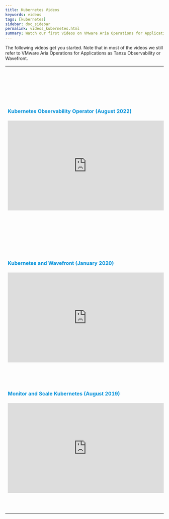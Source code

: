```yaml
---
title: Kubernetes Videos
keywords: videos
tags: [kubernetes]
sidebar: doc_sidebar
permalink: videos_kubernetes.html
summary: Watch our first videos on VMware Aria Operations for Applications (formerly known as Tanzu Observability by Wavefront) and Kubernetes.
---
```



The following videos get you started. Note that in most of the videos we still refer to VMware Aria Operations for Applications as Tanzu Observability or Wavefront.

<table style="width: 100%;">
<tbody>
<tr>
<td><strong><font color="#0091DA" size="3">Kubernetes Observability Operator (August 2022)</font></strong><br>
<br>
<iframe id="kmsembed-1_chq9tgn6" width="500" height="285" src="https://vmwaretv.vmware.com/embed/secure/iframe/entryId/1_chq9tgn6/uiConfId/49694343/pbc/252649793/st/0" class="kmsembed" allowfullscreen webkitallowfullscreen mozAllowFullScreen allow="autoplay *; fullscreen *; encrypted-media *" referrerPolicy="no-referrer-when-downgrade"  frameborder="0" title="Kubernetes Observability Operator"></iframe></td>
<td><br><br>
<p>This video is about recent changes to the install process and shows a demo. You can then get started by going to the following GitHub pages:
<ul>
<li><a href="https://github.com/wavefrontHQ/observability-for-kubernetes">Observability for Kubernetes README</a></li>
<li><a href="https://github.com/wavefrontHQ/observability-for-kubernetes/blob/main/docs/operator/migration.md">Wavefront Operator for Kubernetes Migration</a></li>
</ul>
</p>
<p>You can also watch the video <a href="https://vmwaretv.vmware.com/media/t/1_chq9tgn6" target="_blank">here <img src="/images/video_camera.png" alt="video camera icon"/></a>.</p>
</td>
</tr>
<tr>
<td><strong><font color="#0091DA" size="3">Kubernetes and Wavefront (January 2020)</font></strong><br>
<br>
<iframe id="kmsembed-1_rpculupf" width="500" height="285" src="https://vmwaretv.vmware.com/embed/secure/iframe/entryId/1_rpculupf/uiConfId/49694343/pbc/252649793/st/0" class="kmsembed" allowfullscreen webkitallowfullscreen mozAllowFullScreen allow="autoplay *; fullscreen *; encrypted-media *" referrerPolicy="no-referrer-when-downgrade" frameborder="0" title="Tanzu Observability and Kubernetes"></iframe>
</td>
<td><br><br>
<p>This video includes some details on the one-click install of the <a href="https://github.com/wavefrontHQ/observability-for-kubernetes">Kubernetes Metrics Collector</a>.</p>
<p>You can also watch the video <a href="https://vmwaretv.vmware.com/media/t/1_rpculupf" target="_blank">here <img src="/images/video_camera.png" alt="video camera icon"/></a>.</p> </td>
</tr>
<tr>
<td><strong><font color="#0091DA" size="3">Monitor and Scale Kubernetes (August 2019)</font></strong><br>
<br>
<iframe id="kmsembed-1_w7w6o0b4" width="500" height="285" src="https://vmwaretv.vmware.com/embed/secure/iframe/entryId/1_w7w6o0b4/uiConfId/49694343/pbc/252649793/st/0" class="kmsembed" allowfullscreen webkitallowfullscreen mozAllowFullScreen allow="autoplay *; fullscreen *; encrypted-media *" referrerPolicy="no-referrer-when-downgrade" frameborder="0" title="Monitor and Scale Kubernetes"></iframe>
</td>
<td><br><br>
<p>
This video gives you the big picture. It explains the different ways of monitoring Kubernetes with VMware Aria Operations for Applications (Tanzu Observability).</p>
<p>You can also watch the video <a href="https://vmwaretv.vmware.com/media/t/1_w7w6o0b4" target="_blank">here <img src="/images/video_camera.png" alt="video camera icon"/></a>.</p>
</td>
</tr>
</tbody>
</table>
